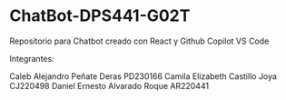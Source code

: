 # ChatBot-DPS441-G02T
Repositorio para Chatbot creado con React y Github Copilot VS Code

Integrantes:

Caleb Alejandro Peñate Deras PD230166
Camila Elizabeth Castillo Joya CJ220498
Daniel Ernesto Alvarado Roque AR220441
